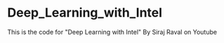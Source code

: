 # Deep_Learning_with_Intel
This is the code for "Deep Learning with Intel" By Siraj Raval on Youtube
